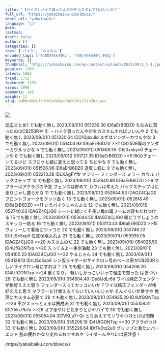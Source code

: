 ```yaml
---
title: "【バイク】バイク買ったんだがをカスタムすればいいの？"
full_url: "https://yabaibaiku.com/bbwcs/"
short_url: "yabaibaiku"
language: "ja"
date: 
lastmod: 
draft: false
author: []
categories: []
tags: ['バイク', 'カスタム']
encoded_tags: ['44OQ44Kk44Kv', '44Kr44K544K_44Og']
keywords: []
thumbnail: "https://yabaibaiku.com/wp-content/uploads/2023/09/1_l-1.jpg"
popular: 1769
latest: 1063
trend: 1753
featured: 1355
views: 1096
comments: 198
weight: 12
slug: aHR0cHMvL3lhYmFpYmFpa3UuY29tL2Jid2NzLw==
---
```


![](https://yabaibaiku.com/wp-content/uploads/2023/09/1_l-1.jpg)

反応まとめ1 でも動く無し 2023/09/01() 051239.36 ID6aErB6DZ0 ちなみに買ったのはCB250Rや 引 ・バイク買ったんやがをカスタムすればいいんや 2 でも動く無し 2023/09/01() 051330.64 IDO1GjbxJid まずはアンダーカウルやな 3 でも動く無し 2023/09/01() 051403.93 ID6aErB6DZ0 >>2 CB250R専のアンダーカウルっかな 5 でも動く無し 2023/09/01() 051458.35 IDhj3+skyv0 チェーンや 8 でも動く無し 2023/09/01() 051721.35 ID6aErB6DZ0 >>5 RKのチェーンてるけど スプロケと緒に変えと思ってる ちとやな 6 でも動く無し 2023/09/01() 051506.96 ID6aErB6DZ0 違反し程に 9 でも動く無し 2023/09/01() 052213.28 IDLXAgFYftr マフラー フェンダース ミラー カウル バックステップ 10 でも動く無し 2023/09/01() 052640.89 ID6aErB6DZ0 >>9 マフラーはアクラポの予定 フェンスは貯めて カウルは考えた バックステップはに走りじゃし要らかな 11 でも動く無し 2023/09/01() 052644.63 IDAGZ4CjJG0 フロントフォークをクッソ長く 13 でも動く無し 2023/09/01() 052818.49 ID6aErB6DZ0 >>11 いうバイクじゃんよな 12 でも動く無し 2023/09/01() 052740.03 IDAGZ4CjJG0 シートに縦にくそ長い角の属フームの背もたれつける 15 でも動く無し 2023/09/01() 053044.50 IDAGZ4CjJG0 曜どうでしょうのステッカー貼る 16 でも動く無し 2023/09/01() 053113.43 ID6aErB6DZ0 >>15 ウィリーして看板にツッコミ 20 でも動く無し 2023/09/01() 053749.22 IDrLtSc5xp0 任意保険入れよ 21 でも動く無し 2023/09/01() 053935.05 IDAGZ4CjJG0 >>20 カスタムのだ 22 でも動く無し 2023/09/01() 054025.50 ID4UfGONTxp >>20 入ってるよー東京海動 23 でも動く無し 2023/09/01() 054100.23 IDAGZ4CjJG0 >>22 やるじゃん 24 でも動く無し 2023/09/01() 054128.13 IDrLtSc5xp0 シン仮ライダーのサイクロン号のベース車がCB250Rらしいサイクロン号にすれば？ 25 でも動く無し 2023/09/01() 054206.20 ID4UfGONTxp >>24 重くなり。 軽いしかっこいいって理由で買った はきつい 26 でも動く無し 2023/09/01() 054504.40 IDe8lJdLr6d ワイは純正フェンダーが格好ええと思う フェンダースってカッコいいか？ワイは純正フェンダーが格好ええと思う マフラーだけ替えるぐらいでいいんじゃか そんぐらいが幸せや 無理にカスタム必要て 29 でも動く無し 2023/09/01() 054925.20 ID4UfGONTxp >>26 車がスラッとえるは賛成派 31 でも動く無し 2023/09/01() 055158.31 IDtYhk+Pb7a >>26 オフ車やけどたまりとかヤバイで 30 でも動く無し 2023/09/01() 055054.04 ID7VKLu7+Qr とりあえずモリワキつけとけば問題 32 でも動く無し 2023/09/01() 055206.19 ID4UfGONTxp >>30 アクラポつけ 33 でも動く無し 2023/09/01() 055226.64 IDtTk0tq2u0 グリップと重たいバーエンド 腕の疲れかなり変わるおすすめや ライダーんやりには要注意！

(https//yabaibaiku.com/bbwcs/)
